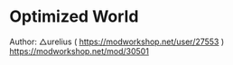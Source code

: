 # Optimized World
Author: △urelius ( https://modworkshop.net/user/27553 )
 https://modworkshop.net/mod/30501